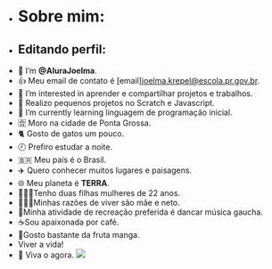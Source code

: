 - # Sobre mim:
- ## Editando perfil:
- 👋 I’m **@AluraJoelma**.
- :+1: Meu email de contato é [email]joelma.krepel@escola.pr.gov.br.
- 👀 I’m interested in aprender e compartilhar projetos e  trabalhos.
- 🎱 Realizo pequenos projetos no Scratch e Javascript.
- 🌱 I’m currently learning  linguagem de programação inicial.
- 🈴 Moro na cidade de Ponta Grossa.
- 🐈 Gosto de gatos um pouco.
- 🕗 Prefiro estudar a noite.
- 🇧🇷 Meu país é o Brasil.
- ✈️ Quero conhecer muitos lugares e paisagens.
- 🌐 Meu planeta é **TERRA**.
- 👩‍👧‍👧Tenho duas filhas mulheres de 22 anos.
- 👩‍👩‍👦Minhas razões de viver são mãe e neto.
- 💃Minha atividade de recreação preferida é dancar música gaucha.
- ☕Sou apaixonada por café.
- 🥭Gosto bastante da fruta manga.
- Viver a vida!
- 🦋 Viva o agora.
![](https://img.shields.io/badge/JavaScript-323330?style=for-the-badge&logo=javascript&logoColor=F7DF1E)
